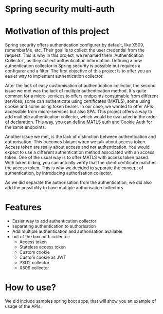 Spring security multi-auth 
========================



# Motivation of this project

Spring security offers authentication configurer by default, like X509, rememberMe, etc.
Their goal is to collect the user credential from the request. This is why in this project, we renamed them
'Authentication Collector', as they collect authentication information.
Defining a new authentication collector in Spring security is possible but requires a configurer and a filter.
The first objective of this project is to offer you an easier way to implement authentication collector.

After the lack of easy customisation of authentication collector, the second issue we met was the lack of multiple authentication method.
It's quite common for a micro-services to offers endpoints consumable from different services, some can authenticate using certificates (MATLS),
some using cookie and some using token bearer.
In our case, we wanted to offer APIs accessible from micro-services but also SPA.
This project offers a way to add multiple authentication collector, which would be evaluated in the order of declaration.
This way, you can define MATLS auth and Cookie Auth for the same endpoints.

Another issue we met, is the lack of distinction between authentication and authorisation. This becomes blatant when we talk about access token.
Access token are really about access and not authentication. You would expect to use a different authentication method associated with an access token.
One of the usual way is to offer MATLS with access token based. With token biding, you can actually verify that the client certificate matches the access token.
This is why we decided to separate the concept of authentication, by introducing authorisation collector.

As we did separate the authorisation from the authentication, we did also add the possibility to have multiple authorisation collectors.

# Features

* Easier way to add authentication collector
* separating authentication to authorisation
* Add multiple authentication and authorisation available.
* out of the box auth collector:
    * Access token
    * Stateless access token
    * Custom cookie
    * Custom cookie as JWT
    * PSD2 collector
    * X509 collector
    
    
 #  How to use?
 
 We did include samples spring boot apps, that will show you an example of usage of the APIs.